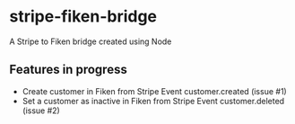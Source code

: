 # stripe-fiken-bridge
A Stripe to Fiken bridge created using Node

## Features in progress
- Create customer in Fiken from Stripe Event customer.created (issue #1)
- Set a customer as inactive in Fiken from Stripe Event customer.deleted (issue #2)
